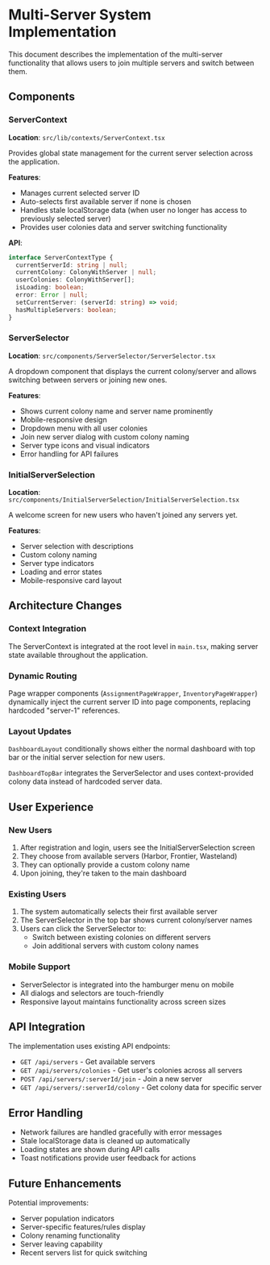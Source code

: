 # Multi-Server System Implementation

This document describes the implementation of the multi-server functionality that allows users to join multiple servers and switch between them.

## Components

### ServerContext
**Location**: `src/lib/contexts/ServerContext.tsx`

Provides global state management for the current server selection across the application.

**Features**:
- Manages current selected server ID
- Auto-selects first available server if none is chosen
- Handles stale localStorage data (when user no longer has access to previously selected server)
- Provides user colonies data and server switching functionality

**API**:
```typescript
interface ServerContextType {
  currentServerId: string | null;
  currentColony: ColonyWithServer | null;
  userColonies: ColonyWithServer[];
  isLoading: boolean;
  error: Error | null;
  setCurrentServer: (serverId: string) => void;
  hasMultipleServers: boolean;
}
```

### ServerSelector
**Location**: `src/components/ServerSelector/ServerSelector.tsx`

A dropdown component that displays the current colony/server and allows switching between servers or joining new ones.

**Features**:
- Shows current colony name and server name prominently
- Mobile-responsive design
- Dropdown menu with all user colonies
- Join new server dialog with custom colony naming
- Server type icons and visual indicators
- Error handling for API failures

### InitialServerSelection
**Location**: `src/components/InitialServerSelection/InitialServerSelection.tsx`

A welcome screen for new users who haven't joined any servers yet.

**Features**:
- Server selection with descriptions
- Custom colony naming
- Server type indicators
- Loading and error states
- Mobile-responsive card layout

## Architecture Changes

### Context Integration
The ServerContext is integrated at the root level in `main.tsx`, making server state available throughout the application.

### Dynamic Routing
Page wrapper components (`AssignmentPageWrapper`, `InventoryPageWrapper`) dynamically inject the current server ID into page components, replacing hardcoded "server-1" references.

### Layout Updates
`DashboardLayout` conditionally shows either the normal dashboard with top bar or the initial server selection for new users.

`DashboardTopBar` integrates the ServerSelector and uses context-provided colony data instead of hardcoded server data.

## User Experience

### New Users
1. After registration and login, users see the InitialServerSelection screen
2. They choose from available servers (Harbor, Frontier, Wasteland)
3. They can optionally provide a custom colony name
4. Upon joining, they're taken to the main dashboard

### Existing Users
1. The system automatically selects their first available server
2. The ServerSelector in the top bar shows current colony/server names
3. Users can click the ServerSelector to:
   - Switch between existing colonies on different servers
   - Join additional servers with custom colony names

### Mobile Support
- ServerSelector is integrated into the hamburger menu on mobile
- All dialogs and selectors are touch-friendly
- Responsive layout maintains functionality across screen sizes

## API Integration

The implementation uses existing API endpoints:
- `GET /api/servers` - Get available servers
- `GET /api/servers/colonies` - Get user's colonies across all servers
- `POST /api/servers/:serverId/join` - Join a new server
- `GET /api/servers/:serverId/colony` - Get colony data for specific server

## Error Handling

- Network failures are handled gracefully with error messages
- Stale localStorage data is cleaned up automatically  
- Loading states are shown during API calls
- Toast notifications provide user feedback for actions

## Future Enhancements

Potential improvements:
- Server population indicators
- Server-specific features/rules display
- Colony renaming functionality
- Server leaving capability
- Recent servers list for quick switching